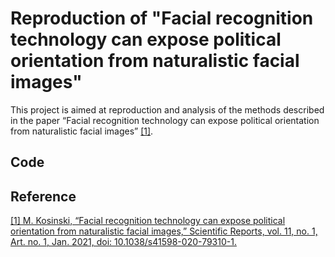 # Reproduction of "Facial recognition technology can expose political orientation from naturalistic facial images"

This project is aimed at reproduction and analysis of the methods described in the paper “Facial recognition technology can expose political orientation from naturalistic facial images” [\[1\]](https://www.nature.com/articles/s41598-020-79310-1).

## Code



## Reference

[\[1\] M. Kosinski, “Facial recognition technology can expose political orientation from naturalistic facial images,” Scientific Reports, vol. 11, no. 1, Art. no. 1, Jan. 2021, doi: 10.1038/s41598-020-79310-1.](https://www.nature.com/articles/s41598-020-79310-1)



